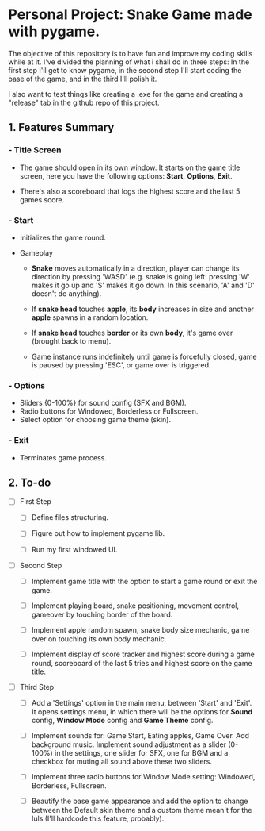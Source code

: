 # Personal Project: Snake Game made with pygame.

The objective of this repository is to have fun and improve my coding skills while at it. I've divided the planning of what i shall do in three steps: In the first step I'll get to know pygame, in the second step I'll start coding the base of the game, and in the third I'll polish it.

I also want to test things like creating a .exe for the game and creating a "release" tab in the github repo of this project.

## 1. Features Summary

### - Title Screen

- The game should open in its own window. It starts on the game title screen, here you have the following options: **Start**, **Options**, **Exit**.

- There's also a scoreboard that logs the highest score and the last 5 games score.

### - Start

- Initializes the game round.

- Gameplay

  - **Snake** moves automatically in a direction, player can change its direction by pressing 'WASD' (e.g. snake is going left: pressing 'W' makes it go up and 'S' makes it go down. In this scenario, 'A' and 'D' doesn't do anything).

  - If **snake head** touches **apple**, its **body** increases in size and another **apple** spawns in a random location.

  - If **snake head** touches **border** or its own **body**, it's game over (brought back to menu).

  - Game instance runs indefinitely until game is forcefully closed, game is paused by pressing 'ESC', or game over is triggered.

### - Options

- Sliders {0-100%} for sound config (SFX and BGM).
- Radio buttons for Windowed, Borderless or Fullscreen.
- Select option for choosing game theme (skin).

### - Exit

- Terminates game process.

## 2. To-do

- [ ] First Step

  - [ ] Define files structuring.

  - [ ] Figure out how to implement pygame lib.

  - [ ] Run my first windowed UI.

- [ ] Second Step

  - [ ] Implement game title with the option to start a game round or exit the game.

  - [ ] Implement playing board, snake positioning, movement control, gameover by touching border of the board.

  - [ ] Implement apple random spawn, snake body size mechanic, game over on touching its own body mechanic.

  - [ ] Implement display of score tracker and highest score during a game round, scoreboard of the last 5 tries and highest score on the game title.

- [ ] Third Step

  - [ ] Add a 'Settings' option in the main menu, between 'Start' and 'Exit'. It opens settings menu, in which there will be the options for **Sound** config, **Window Mode** config and **Game Theme** config.

  - [ ] Implement sounds for: Game Start, Eating apples, Game Over. Add background music. Implement sound adjustment as a slider (0-100%) in the settings, one slider for SFX, one for BGM and a checkbox for muting all sound above these two sliders.

  - [ ] Implement three radio buttons for Window Mode setting: Windowed, Borderless, Fullscreen.

  - [ ] Beautify the base game appearance and add the option to change between the Default skin theme and a custom theme mean't for the luls (I'll hardcode this feature, probably).
